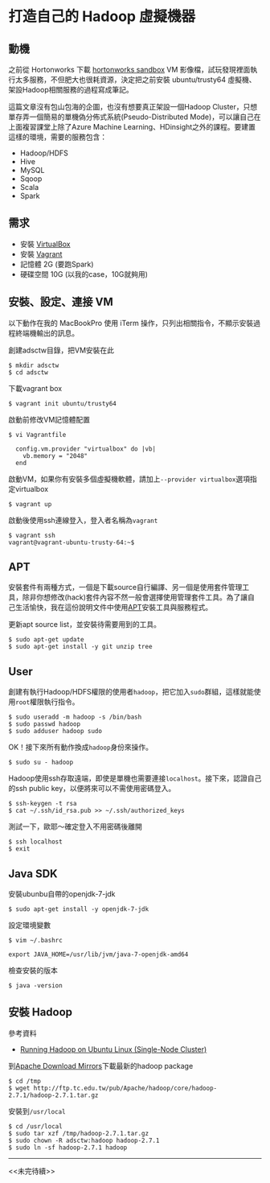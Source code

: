 # 打造自己的 Hadoop 虛擬機器

## 動機

之前從 Hortonworks 下載 [hortonworks sandbox](http://hortonworks.com/products/hortonworks-sandbox/#install) VM 影像檔，試玩發現裡面執行太多服務，不但肥大也很耗資源，決定把之前安裝 ubuntu/trusty64 虛擬機、架設Hadoop相關服務的過程寫成筆記。

這篇文章沒有包山包海的企圖，也沒有想要真正架設一個Hadoop Cluster，只想單存弄一個簡易的單機偽分佈式系統(Pseudo-Distributed Mode)，可以讓自己在上面複習課堂上除了Azure Machine Learning、HDinsight之外的課程。要建置這樣的環境，需要的服務包含：
- Hadoop/HDFS
- Hive
- MySQL
- Sqoop
- Scala
- Spark

## 需求

- 安裝 [VirtualBox](https://www.virtualbox.org/wiki/Downloads)
- 安裝 [Vagrant](https://www.vagrantup.com/downloads.html)
- 記憶體 2G (要跑Spark)
- 硬碟空間 10G (以我的case，10G就夠用)

## 安裝、設定、連接 VM

以下動作在我的 MacBookPro 使用 iTerm 操作，只列出相關指令，不顯示安裝過程終端機輸出的訊息。

創建adsctw目錄，把VM安裝在此
```shell
$ mkdir adsctw
$ cd adsctw
```

下載vagrant box
```shell
$ vagrant init ubuntu/trusty64
```

啟動前修改VM記憶體配置
```shell
$ vi Vagrantfile
```
```
  config.vm.provider "virtualbox" do |vb|
    vb.memory = "2048"
  end
```

啟動VM，如果你有安裝多個虛擬機軟體，請加上```--provider virtualbox```選項指定virtualbox
```shell
$ vagrant up
```

啟動後使用ssh連線登入，登入者名稱為```vagrant```
```shell
$ vagrant ssh
vagrant@vagrant-ubuntu-trusty-64:~$
```

## APT

安裝套件有兩種方式，一個是下載source自行編譯、另一個是使用套件管理工具，除非你想修改(hack)套件內容不然一般會選擇使用管理套件工具。為了讓自己生活愉快，我在這份說明文件中使用[APT](https://en.wikipedia.org/wiki/Advanced_Packaging_Tool)安裝工具與服務程式。

更新apt source list，並安裝待需要用到的工具。
```shell
$ sudo apt-get update
$ sudo apt-get install -y git unzip tree
```

## User

創建有執行Hadoop/HDFS權限的使用者```hadoop```，把它加入```sudo```群組，這樣就能使用```root```權限執行指令。
```shell
$ sudo useradd -m hadoop -s /bin/bash
$ sudo passwd hadoop
$ sudo adduser hadoop sudo
```

OK！接下來所有動作換成```hadoop```身份來操作。
```shell
$ sudo su - hadoop
```

Hadoop使用ssh存取遠端，即使是單機也需要連接```localhost```。接下來，認證自己的ssh public key，以便將來可以不需使用密碼登入。
```shell
$ ssh-keygen -t rsa
$ cat ~/.ssh/id_rsa.pub >> ~/.ssh/authorized_keys
```

測試一下，歐耶～確定登入不用密碼後離開
```
$ ssh localhost
$ exit
```

## Java SDK

安裝ubunbu自帶的openjdk-7-jdk
```shell
$ sudo apt-get install -y openjdk-7-jdk
```

設定環境變數
```shell
$ vim ~/.bashrc
```
```
export JAVA_HOME=/usr/lib/jvm/java-7-openjdk-amd64
```

檢查安裝的版本
```shell
$ java -version
```

## 安裝 Hadoop
參考資料
- [Running Hadoop on Ubuntu Linux (Single-Node Cluster)](http://www.michael-noll.com/tutorials/running-hadoop-on-ubuntu-linux-single-node-cluster/)

到[Apache Download Mirrors](http://www.apache.org/dyn/closer.cgi/hadoop/core)下載最新的hadoop package
```shell
$ cd /tmp
$ wget http://ftp.tc.edu.tw/pub/Apache/hadoop/core/hadoop-2.7.1/hadoop-2.7.1.tar.gz
```

安裝到```/usr/local```
```shell
$ cd /usr/local
$ sudo tar xzf /tmp/hadoop-2.7.1.tar.gz
$ sudo chown -R adsctw:hadoop hadoop-2.7.1
$ sudo ln -sf hadoop-2.7.1 hadoop
```
___
<<未完待續>>
